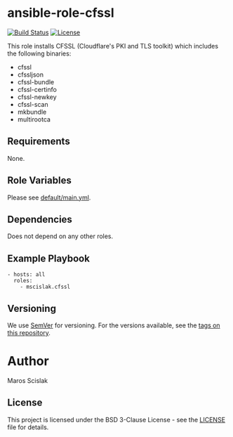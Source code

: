 # ansible-role-cfssl
[![Build Status](https://travis-ci.org/mscislak/ansible-role-cfssl.svg?branch=master)](https://travis-ci.org/mscislak/ansible-role-cfssl)
[![License](https://img.shields.io/badge/License-BSD%203--Clause-blue.svg)](https://opensource.org/licenses/BSD-3-Clause)

This role installs CFSSL (Cloudflare's PKI and TLS toolkit) which includes the following binaries:
- cfssl
- cfssljson
- cfssl-bundle
- cfssl-certinfo
- cfssl-newkey
- cfssl-scan
- mkbundle
- multirootca

## Requirements

None.

## Role Variables

Please see [default/main.yml](default/main.yml).

## Dependencies

Does not depend on any other roles.

## Example Playbook

```
- hosts: all
  roles:
    - mscislak.cfssl
```

## Versioning

We use [SemVer](http://semver.org/) for versioning. For the versions available, see the [tags on this repository](https://github.com/mscislak/ansible-role-cfssl/tags). 

# Author

Maros Scislak

## License

This project is licensed under the BSD 3-Clause License - see the [LICENSE](LICENSE) file for details.